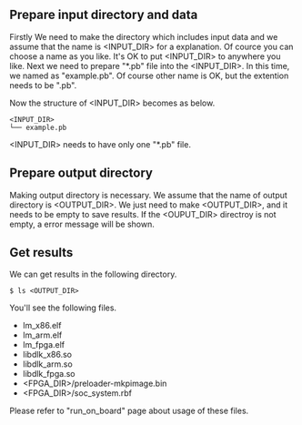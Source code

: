 ## Prepare input directory and data

Firstly We need to make the directory which includes input data and we assume that the name is <INPUT_DIR> for a explanation.
Of cource you can choose a name as you like. 
It's OK to put <INPUT_DIR> to anywhere you like.
Next we need to prepare "*.pb" file into the <INPUT_DIR>. 
In this time, we named as "example.pb".
Of course other name is OK, but the extention needs to be ".pb".

Now the structure of <INPUT_DIR> becomes as below.

    <INPUT_DIR>
    └── example.pb

<INPUT_DIR> needs to have only one "*.pb" file.

## Prepare output directory

Making output directory is necessary.
We assume that the name of output directory is <OUTPUT_DIR>.
We just need to make <OUTPUT_DIR>, and it needs to be empty to save results.
If the <OUPUT_DIR> directroy is not empty, a error message will be shown.

## Get results

We can get results in the following directory.

    $ ls <OUTPUT_DIR>

You'll see the following files.

* lm_x86.elf
* lm_arm.elf
* lm_fpga.elf
* libdlk_x86.so
* libdlk_arm.so
* libdlk_fpga.so
* <FPGA_DIR>/preloader-mkpimage.bin
* <FPGA_DIR>/soc_system.rbf

Please refer to "run_on_board" page about usage of these files.
